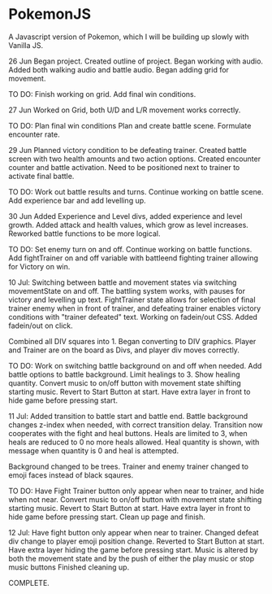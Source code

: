 # PokemonJS
A Javascript version of Pokemon, which I will be building up slowly with Vanilla JS.

26 Jun
Began project.
Created outline of project.
Began working with audio.
Added both walking audio and battle audio.
Began adding grid for movement.

TO DO: Finish working on grid.
Add final win conditions.

27 Jun
Worked on Grid, both U/D and L/R movement works correctly.

TO DO: Plan final win conditions
Plan and create battle scene.
Formulate encounter rate.

29 Jun
Planned victory condition to be defeating trainer.
Created battle screen with two health amounts and two action options.
Created encounter counter and battle activation.
Need to be positioned next to trainer to activate final battle.

TO DO: Work out battle results and turns.
Continue working on battle scene.
Add experience bar and add levelling up.

30 Jun
Added Experience and Level divs, added experience and level growth.
Added attack and health values, which grow as level increases.
Reworked battle functions to be more logical.

TO DO:
Set enemy turn on and off.
Continue working on battle functions.
Add fightTrainer on and off variable with battleend fighting trainer allowing for Victory on win.

10 Jul:
Switching between battle and movement states via switching movementState on and off.
The battling system works, with pauses for victory and levelling up text.
FightTrainer state allows for selection of final trainer enemy when in front of trainer, and defeating trainer enables victory conditions with "trainer defeated" text.
Working on fadein/out CSS.
Added fadein/out on click.

Combined all DIV squares into 1.
Began converting to DIV graphics.
Player and Trainer are on the board as Divs, and player div moves correctly.

TO DO:
Work on switching battle background on and off when needed.
Add battle options to battle background.
Limit healings to 3.
Show healing quantity.
Convert music to on/off button with movement state shifting starting music.
Revert to Start Button at start.
Have extra layer in front to hide game before pressing start.

11 Jul:
Added transition to battle start and battle end.
Battle background changes z-index when needed, with correct transition delay.
Transition now cooperates with the fight and heal buttons.
Heals are limited to 3, when heals are reduced to 0 no more heals allowed.
Heal quantity is shown, with message when quantity is 0 and heal is attempted.

Background changed to be trees.
Trainer and enemy trainer changed to emoji faces instead of black sqaures.

TO DO: 
Have Fight Trainer button only appear when near to trainer, and hide when not near.
Convert music to on/off button with movement state shifting starting music.
Revert to Start Button at start.
Have extra layer in front to hide game before pressing start.
Clean up page and finish.

12 Jul:
Have fight button only appear when near to trainer.
Changed defeat div change to player emoji position change.
Reverted to Start Button at start.
Have extra layer hiding the game before pressing start.
Music is altered by both the movement state and by the push of either the play music or stop music buttons
Finished cleaning up.

COMPLETE.